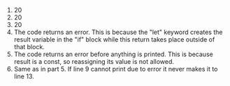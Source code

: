 1. 20
2. 20
3. 20
4. The code returns an error. This is because the "let" keyword creates the result variable in the "if" block while this return takes place outside of that block.
5. The code returns an error before anything is printed. This is because result is a const, so reassigning its value is not allowed.
6. Same as in part 5. If line 9 cannot print due to error it never makes it to line 13.